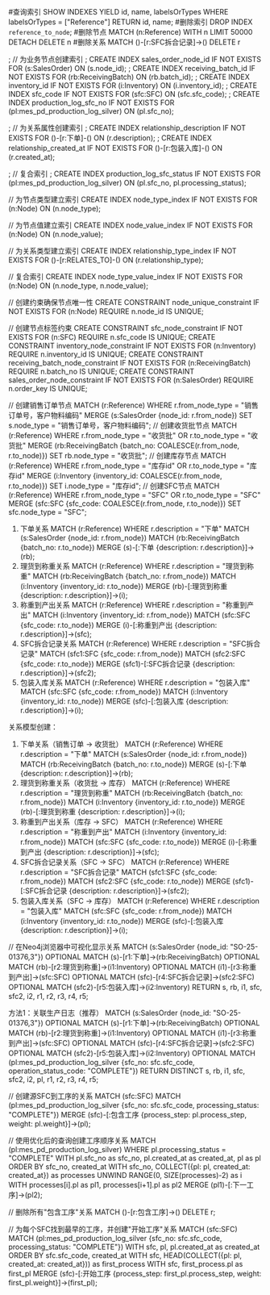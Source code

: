 #查询索引
SHOW INDEXES
YIELD id, name, labelsOrTypes
WHERE labelsOrTypes = ["Reference"] 
RETURN id, name; 
#删除索引
DROP INDEX `reference_to_node`;
#删除节点
MATCH (n:Reference)
WITH n LIMIT 50000
DETACH DELETE n
#删除关系
MATCH ()-[r:SFC拆合记录]->()
DELETE r

; // 为业务节点创建索引
; CREATE INDEX sales_order_node_id IF NOT EXISTS FOR (s:SalesOrder) ON (s.node_id);
; CREATE INDEX receiving_batch_id IF NOT EXISTS FOR (rb:ReceivingBatch) ON (rb.batch_id);
; CREATE INDEX inventory_id IF NOT EXISTS FOR (i:Inventory) ON (i.inventory_id);
; CREATE INDEX sfc_code IF NOT EXISTS FOR (sfc:SFC) ON (sfc.sfc_code);
; CREATE INDEX production_log_sfc_no IF NOT EXISTS FOR (pl:mes_pd_production_log_silver) ON (pl.sfc_no);

; // 为关系属性创建索引
; CREATE INDEX relationship_description IF NOT EXISTS FOR ()-[r:下单]-() ON (r.description);
; CREATE INDEX relationship_created_at IF NOT EXISTS FOR ()-[r:包装入库]-() ON (r.created_at);

; // 复合索引
; CREATE INDEX production_log_sfc_status IF NOT EXISTS FOR (pl:mes_pd_production_log_silver) ON (pl.sfc_no, pl.processing_status);

// 为节点类型建立索引
CREATE INDEX node_type_index IF NOT EXISTS FOR (n:Node) ON (n.node_type);

// 为节点值建立索引
CREATE INDEX node_value_index IF NOT EXISTS FOR (n:Node) ON (n.node_value);

// 为关系类型建立索引
CREATE INDEX relationship_type_index IF NOT EXISTS FOR ()-[r:RELATES_TO]-() ON (r.relationship_type);

// 复合索引
CREATE INDEX node_type_value_index IF NOT EXISTS FOR (n:Node) ON (n.node_type, n.node_value);

// 创建约束确保节点唯一性
CREATE CONSTRAINT node_unique_constraint IF NOT EXISTS FOR (n:Node) REQUIRE n.node_id IS UNIQUE;

// 创建节点标签约束
CREATE CONSTRAINT sfc_node_constraint IF NOT EXISTS FOR (n:SFC) REQUIRE n.sfc_code IS UNIQUE;
CREATE CONSTRAINT inventory_node_constraint IF NOT EXISTS FOR (n:Inventory) REQUIRE n.inventory_id IS UNIQUE;
CREATE CONSTRAINT receiving_batch_node_constraint IF NOT EXISTS FOR (n:ReceivingBatch) REQUIRE n.batch_no IS UNIQUE;
CREATE CONSTRAINT sales_order_node_constraint IF NOT EXISTS FOR (n:SalesOrder) REQUIRE n.order_key IS UNIQUE;

// 创建销售订单节点
MATCH (r:Reference)
WHERE r.from_node_type = "销售订单号，客户物料编码"
MERGE (s:SalesOrder {node_id: r.from_node})
SET s.node_type = "销售订单号，客户物料编码";
// 创建收货批节点
MATCH (r:Reference)
WHERE r.from_node_type = "收货批" OR r.to_node_type = "收货批"
MERGE (rb:ReceivingBatch {batch_no: COALESCE(r.from_node, r.to_node)})
SET rb.node_type = "收货批";
// 创建库存节点
MATCH (r:Reference)
WHERE r.from_node_type = "库存id" OR r.to_node_type = "库存id"
MERGE (i:Inventory {inventory_id: COALESCE(r.from_node, r.to_node)})
SET i.node_type = "库存id";
// 创建SFC节点
MATCH (r:Reference)
WHERE r.from_node_type = "SFC" OR r.to_node_type = "SFC"
MERGE (sfc:SFC {sfc_code: COALESCE(r.from_node, r.to_node)})
SET sfc.node_type = "SFC";
1. 下单关系
MATCH (r:Reference)
WHERE r.description = "下单"
MATCH (s:SalesOrder {node_id: r.from_node})
MATCH (rb:ReceivingBatch {batch_no: r.to_node})
MERGE (s)-[:下单 {description: r.description}]->(rb);
2. 理货到称重关系
MATCH (r:Reference)
WHERE r.description = "理货到称重"
MATCH (rb:ReceivingBatch {batch_no: r.from_node})
MATCH (i:Inventory {inventory_id: r.to_node})
MERGE (rb)-[:理货到称重 {description: r.description}]->(i);
3. 称重到产出关系
MATCH (r:Reference)
WHERE r.description = "称重到产出"
MATCH (i:Inventory {inventory_id: r.from_node})
MATCH (sfc:SFC {sfc_code: r.to_node})
MERGE (i)-[:称重到产出 {description: r.description}]->(sfc);
4. SFC拆合记录关系
MATCH (r:Reference)
WHERE r.description = "SFC拆合记录"
MATCH (sfc1:SFC {sfc_code: r.from_node})
MATCH (sfc2:SFC {sfc_code: r.to_node})
MERGE (sfc1)-[:SFC拆合记录 {description: r.description}]->(sfc2);
5. 包装入库关系
MATCH (r:Reference)
WHERE r.description = "包装入库"
MATCH (sfc:SFC {sfc_code: r.from_node})
MATCH (i:Inventory {inventory_id: r.to_node})
MERGE (sfc)-[:包装入库 {description: r.description}]->(i);

关系模型创建：
1. 下单关系（销售订单 → 收货批）
MATCH (r:Reference)
WHERE r.description = "下单"
MATCH (s:SalesOrder {node_id: r.from_node})
MATCH (rb:ReceivingBatch {batch_no: r.to_node})
MERGE (s)-[:下单 {description: r.description}]->(rb);
2. 理货到称重关系（收货批 → 库存）
MATCH (r:Reference)
WHERE r.description = "理货到称重"
MATCH (rb:ReceivingBatch {batch_no: r.from_node})
MATCH (i:Inventory {inventory_id: r.to_node})
MERGE (rb)-[:理货到称重 {description: r.description}]->(i);
3. 称重到产出关系（库存 → SFC）
MATCH (r:Reference)
WHERE r.description = "称重到产出"
MATCH (i:Inventory {inventory_id: r.from_node})
MATCH (sfc:SFC {sfc_code: r.to_node})
MERGE (i)-[:称重到产出 {description: r.description}]->(sfc);
4. SFC拆合记录关系（SFC → SFC）
MATCH (r:Reference)
WHERE r.description = "SFC拆合记录"
MATCH (sfc1:SFC {sfc_code: r.from_node})
MATCH (sfc2:SFC {sfc_code: r.to_node})
MERGE (sfc1)-[:SFC拆合记录 {description: r.description}]->(sfc2);
5. 包装入库关系（SFC → 库存）
MATCH (r:Reference)
WHERE r.description = "包装入库"
MATCH (sfc:SFC {sfc_code: r.from_node})
MATCH (i:Inventory {inventory_id: r.to_node})
MERGE (sfc)-[:包装入库 {description: r.description}]->(i);


// 在Neo4j浏览器中可视化显示关系
MATCH (s:SalesOrder {node_id: "SO-25-01376,3"})
OPTIONAL MATCH (s)-[r1:下单]->(rb:ReceivingBatch)
OPTIONAL MATCH (rb)-[r2:理货到称重]->(i1:Inventory)
OPTIONAL MATCH (i1)-[r3:称重到产出]->(sfc:SFC)
OPTIONAL MATCH (sfc)-[r4:SFC拆合记录]->(sfc2:SFC)
OPTIONAL MATCH (sfc2)-[r5:包装入库]->(i2:Inventory)
RETURN s, rb, i1, sfc, sfc2, i2, r1, r2, r3, r4, r5;




方法1：关联生产日志（推荐）
MATCH (s:SalesOrder {node_id: "SO-25-01376,3"})
OPTIONAL MATCH (s)-[r1:下单]->(rb:ReceivingBatch)
OPTIONAL MATCH (rb)-[r2:理货到称重]->(i1:Inventory)
OPTIONAL MATCH (i1)-[r3:称重到产出]->(sfc:SFC)
OPTIONAL MATCH (sfc)-[r4:SFC拆合记录]->(sfc2:SFC)
OPTIONAL MATCH (sfc2)-[r5:包装入库]->(i2:Inventory)
OPTIONAL MATCH (pl:mes_pd_production_log_silver {sfc_no: sfc.sfc_code, operation_status_code: "COMPLETE"})
RETURN DISTINCT s, rb, i1, sfc, sfc2, i2, pl, r1, r2, r3, r4, r5;

// 创建源SFC到工序的关系
MATCH (sfc:SFC)
MATCH (pl:mes_pd_production_log_silver {sfc_no: sfc.sfc_code, processing_status: "COMPLETE"})
MERGE (sfc)-[:包含工序 {process_step: pl.process_step, weight: pl.weight}]->(pl);

// 使用优化后的查询创建工序顺序关系
MATCH (pl:mes_pd_production_log_silver)
WHERE pl.processing_status = "COMPLETE"
WITH pl.sfc_no as sfc_no, pl.created_at as created_at, pl as pl
ORDER BY sfc_no, created_at
WITH sfc_no, COLLECT({pl: pl, created_at: created_at}) as processes
UNWIND RANGE(0, SIZE(processes)-2) as i
WITH processes[i].pl as pl1, processes[i+1].pl as pl2
MERGE (pl1)-[:下一工序]->(pl2);

// 删除所有"包含工序"关系
MATCH ()-[r:包含工序]->()
DELETE r;

// 为每个SFC找到最早的工序，并创建"开始工序"关系
MATCH (sfc:SFC)
MATCH (pl:mes_pd_production_log_silver {sfc_no: sfc.sfc_code, processing_status: "COMPLETE"})
WITH sfc, pl, pl.created_at as created_at
ORDER BY sfc.sfc_code, created_at
WITH sfc, HEAD(COLLECT({pl: pl, created_at: created_at})) as first_process
WITH sfc, first_process.pl as first_pl
MERGE (sfc)-[:开始工序 {process_step: first_pl.process_step, weight: first_pl.weight}]->(first_pl);
